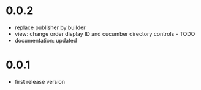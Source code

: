 # 0.0.2
- replace publisher by builder
- view: change order display ID and cucumber directory controls  - TODO
- documentation: updated

# 0.0.1
- first release version
